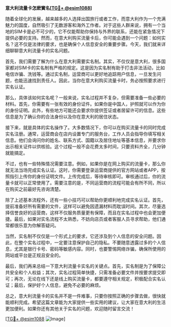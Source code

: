 **意大利流量卡怎麽實名[[TG💪+ @esim1088](https://t.me/s/esim1088)]**

随着全球化的发展，越来越多的人选择出国旅行或者工作，而意大利作为一个充满魅力的国度，自然吸引了无数游客和海外工作者。对于这些人群来说，拥有一个当地的SIM卡是必不可少的，它不仅能帮助你保持与外界的联系，还能在紧急情况下提供必要的支持。然而，在意大利购买流量卡后，你可能会遇到一个问题：如何实名？这不仅是法律的要求，也是确保个人信息安全的重要步骤。今天，我们就来详细聊聊意大利流量卡的实名问题。

首先，我们需要了解为什么在意大利需要实名制。其实，不仅仅是意大利，很多国家都对SIM卡的实名制有严格的规定。这是因为实名制有助于打击非法活动，比如电信诈骗、洗钱等。通过实名制，运营商可以更好地追踪用户信息，一旦发生问题，也能迅速找到责任人。因此，当你在意大利购买流量卡时，务必按照要求进行实名认证。

那么，具体该如何实名呢？一般来说，实名过程并不复杂，但需要准备一些必要的材料。首先，你需要有一张有效的身份证件。如果你是中国人，护照就可以作为你的身份证明。此外，有些地方可能还会要求你提供签证或者居留许可的信息。这些信息是为了确认你的合法身份以及你在意大利的居住状态。

接下来，就是具体的实名操作了。大多数情况下，你可以在购买流量卡的同时完成实名注册。通常，运营商会在店内设置专门的服务台，工作人员会指导你填写相关信息。他们会询问你的姓名、联系方式、国籍以及居住地址等基本信息，并要求你出示相关证件以供核验。这个过程一般不会花费太多时间，只要资料齐全，几分钟就能搞定。

不过，也有一些特殊情况需要注意。例如，如果你是在网上购买的流量卡，那么你就无法当场完成实名认证。这时，你需要登录运营商提供的官方网站或者APP，按照指引上传你的身份证明文件。上传完成后，等待审核即可。审核通过后，你的流量卡就可以正常使用了。需要注意的是，不同运营商的流程可能会有所不同，所以在购买之前最好先咨询清楚。

除了上述基本流程外，还有一些小技巧可以帮助你更顺利地完成实名认证。首先，提前准备好所有需要的文件，这样可以避免因遗漏材料而耽误时间。其次，尽量选择信誉良好的运营商，这样不仅服务质量更有保障，而且在实名过程中也会更加便捷。最后，如果对实名流程不太熟悉，不妨向店员或者客服人员寻求帮助，他们通常都很乐意为你解答疑问。

当然，实名制不仅仅是一个形式上的要求，它还涉及到个人信息的安全问题。因此，在整个实名过程中，一定要注意保护自己的隐私。不要随意透露过多的个人信息，尤其是银行卡号、密码等敏感内容。同时，也要警惕网络诈骗，确保所使用的网站或平台是正规且安全的。

最后，我们再来总结一下意大利流量卡实名的关键点。首先，实名制是为了保障公共安全和个人权益；其次，实名过程简单快捷，只需准备必要文件并按要求提交即可；再次，无论在线下还是线上购买流量卡，都要遵守相关规定，积极配合实名认证；最后，保护好个人信息，避免不必要的麻烦。

总之，意大利流量卡的实名并不是一件难事，只要你按照正确的步骤去做，很快就能顺利完成。希望这篇文章能为大家提供一些实用的建议，让大家在意大利的生活更加便利。如果你还有其他关于实名的问题，欢迎随时留言交流！

[[TG💪+ @esim1088](https://t.me/s/esim1088) ![Image](https://i.postimg.cc/4NQfJmqS/Snipaste-2025-05-13-00-14-12.png)]